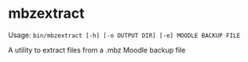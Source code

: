 # mbzextract

Usage: `bin/mbzextract [-h] [-o OUTPUT DIR] [-e] MOODLE BACKUP FILE`

A utility to extract files from a .mbz Moodle backup file
